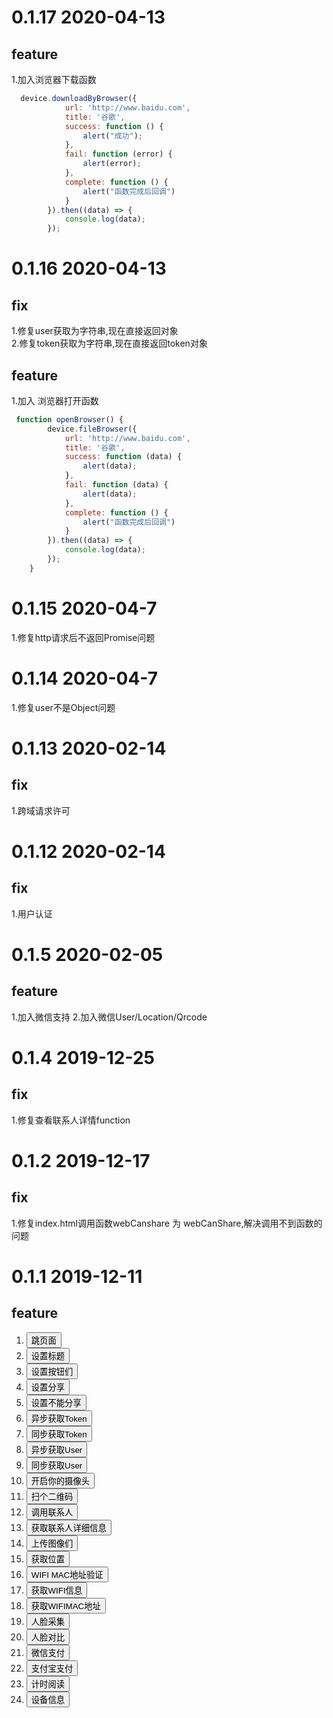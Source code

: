 # 0.1.17 2020-04-13
## feature
1.加入浏览器下载函数
```javascript
  device.downloadByBrowser({
            url: 'http://www.baidu.com',
            title: '谷歌',
            success: function () {
                alert("成功");
            },
            fail: function (error) {
                alert(error);
            },
            complete: function () {
                alert("函数完成后回调")
            }
        }).then((data) => {
            console.log(data);
        });
```

# 0.1.16 2020-04-13
## fix
1.修复user获取为字符串,现在直接返回对象  
2.修复token获取为字符串,现在直接返回token对象

## feature
1.加入 浏览器打开函数

```javascript
 function openBrowser() {
        device.fileBrowser({
            url: 'http://www.baidu.com',
            title: '谷歌',
            success: function (data) {
                alert(data);
            },
            fail: function (data) {
                alert(data);
            },
            complete: function () {
                alert("函数完成后回调")
            }
        }).then((data) => {
            console.log(data);
        });
    }
```

# 0.1.15 2020-04-7
1.修复http请求后不返回Promise问题
# 0.1.14 2020-04-7
1.修复user不是Object问题
# 0.1.13 2020-02-14
## fix
1.跨域请求许可
# 0.1.12 2020-02-14
## fix
1.用户认证
# 0.1.5 2020-02-05
## feature
1.加入微信支持
2.加入微信User/Location/Qrcode
# 0.1.4 2019-12-25
## fix
1.修复查看联系人详情function
# 0.1.2 2019-12-17
## fix
1.修复index.html调用函数webCanshare 为 webCanShare,解决调用不到函数的问题
# 0.1.1 2019-12-11
## feature
<ol>
    <li>
        <button onclick="openWindow()">跳页面</button>
    </li>
    <li>
        <button onclick="setNavigationBarTitle()">设置标题</button>
    </li>
    <li>
        <button onclick="setNavigationBarRightItems()">设置按钮们</button>
    </li>
    <li>
        <button onclick="webShare()">设置分享</button>
    </li>
    <li>
        <button onclick="webCantShare()">设置不能分享</button>
    </li>
    <li>
        <div id="tokenasync"></div>
        <button onclick="getTokenAsync()">异步获取Token</button>
    </li>
    <li>
        <div id="tokensync"></div>
        <button onclick="getTokenSync()">同步获取Token</button>
    </li>
    <li>
        <div id="userAsync"></div>
        <button onclick="getUserAsync()">异步获取User</button>
    </li>
    <li>
        <div id="userSync"></div>
        <button onclick="getUserSync()">同步获取User</button>
    </li>
    <li>
        <div id="mediaCamera"></div>
        <button onclick="openMediaCamera()">开启你的摄像头</button>
    </li>
    <li>
        <div id="qrcode"></div>
        <button onclick="scanQrCodeAsync()">扫个二维码</button>
    </li>
    <li>
        <div id="userList"></div>
        <button onclick="chooseUser()">调用联系人</button>
    </li>
    <li>
        <div id="contactUserInfo"></div>
        <button onclick="getContactsInfoAsync()">获取联系人详细信息</button>
    </li>
    <li>
        <div id="photos"></div>
        <button onclick="uploadPhotoAsync()">上传图像们</button>
    </li>
    <li>
        <div id="deflocation"></div>
        <button onclick="userLocationAsync()">获取位置</button>
    </li>
    <li>
        <div id="wifimaclocation"></div>
        <button onclick="userLocationWifiAsync()">WIFI MAC地址验证</button>
    </li>
    <li>
        <div id="wifiinfo"></div>
        <button onclick="getWifiInfoAsync()">获取WIFI信息</button>
    </li>
    <li>
        <div id="wifimac"></div>
        <button onclick="getWifiMacAsync()">获取WIFIMAC地址</button>
    </li>
    <li>
        <div id="caiji"></div>
        <button onclick="faceLiveCollection()">人脸采集</button>
    </li>
    <li>
        <div id="duibi"></div>
        <button onclick="faceCompareAsync()">人脸对比</button>
    </li>
    <li>
        <div id="paywechat"></div>
        <button onclick="wechatPayAsync()">微信支付</button>
    </li>
    <li>
        <div id="payali"></div>
        <button onclick="aliPayAsync()">支付宝支付</button>
    </li>
    <li>
        <div id="readnumber"></div>
        <button onclick="openReadWithTimer()">计时阅读</button>
    </li>
    <li>
        <div id="deviceinfo"></div>
        <button onclick="getDeviceInfo()">设备信息</button>
    </li>
</ol>
